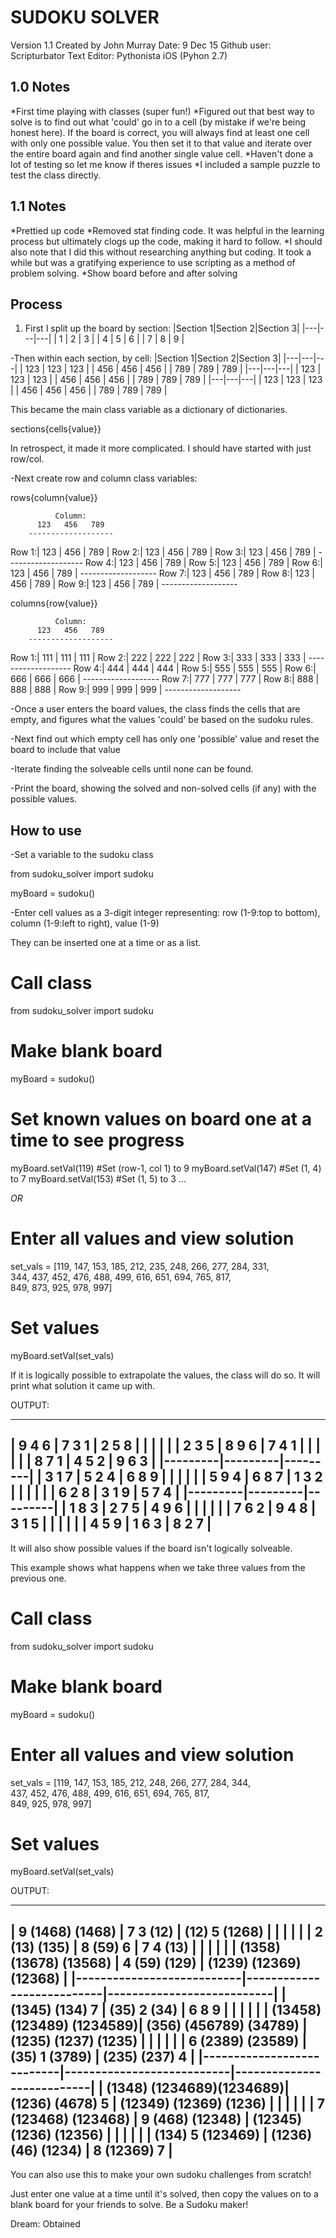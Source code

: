 SUDOKU SOLVER
=============

Version 1.1
Created by John Murray
Date: 9 Dec 15
Github user: Scripturbator
Text Editor: Pythonista iOS (Pyhon 2.7)

1.0 Notes
---------

*First time playing with classes (super fun!)
*Figured out that best way to solve is to find out what 'could' go in to a cell (by mistake if we're being honest here). If the board is correct, you will always find at least one cell with only one possible value. You then set it to that value and iterate over the entire board again and find another single value cell. 
*Haven't done a lot of testing so let me know if theres issues
*I included a sample puzzle to test the class directly. 

1.1 Notes
---------

*Prettied up code
*Removed stat finding code. It was helpful in the learning process but ultimately clogs up the code, making it hard to follow. 
*I should also note that I did this without researching anything but coding. It took a while but was a gratifying experience to use scripting as a method of problem solving. 
*Show board before and after solving

Process
-------

1. First I split up the board by section:
  |Section 1|Section 2|Section 3|
  |---|---|---|
  | 1 | 2 | 3 |
  | 4 | 5 | 6 |
  | 7 | 8 | 9 |
  
-Then within each section, by cell:
  |Section 1|Section 2|Section 3|
  |---|---|---|
  | 123 | 123 | 123 |
  | 456 | 456 | 456 |
  | 789 | 789 | 789 |
  |---|---|---|
  | 123 | 123 | 123 |
  | 456 | 456 | 456 |
  | 789 | 789 | 789 |
  |---|---|---|
  | 123 | 123 | 123 |
  | 456 | 456 | 456 |
  | 789 | 789 | 789 |
  
  This became the main class variable as a dictionary of dictionaries. 
  
  sections{cells{value}}
  
  In retrospect, it made it more complicated.  I should have started with
  just row/col.

-Next create row and column class variables:
  
  rows{column{value}}
  
              Column:
          123   456   789 
        -------------------
  Row 1:| 123 | 456 | 789 |
  Row 2:| 123 | 456 | 789 |
  Row 3:| 123 | 456 | 789 |
        -------------------
  Row 4:| 123 | 456 | 789 |
  Row 5:| 123 | 456 | 789 |
  Row 6:| 123 | 456 | 789 |
        -------------------
  Row 7:| 123 | 456 | 789 |
  Row 8:| 123 | 456 | 789 |
  Row 9:| 123 | 456 | 789 |
        -------------------
  
  columns{row{value}}
  
              Column:
          123   456   789 
        -------------------
  Row 1:| 111 | 111 | 111 |
  Row 2:| 222 | 222 | 222 |
  Row 3:| 333 | 333 | 333 |
        -------------------
  Row 4:| 444 | 444 | 444 |
  Row 5:| 555 | 555 | 555 |
  Row 6:| 666 | 666 | 666 |
        -------------------
  Row 7:| 777 | 777 | 777 |
  Row 8:| 888 | 888 | 888 |
  Row 9:| 999 | 999 | 999 |
        -------------------

-Once a user enters the board values, the class finds the cells that are
empty, and figures what the values 'could' be based on the sudoku rules. 

-Next find out which empty cell has only one 'possible' value and reset the
board to include that value

-Iterate finding the solveable cells until none can be found. 

-Print the board, showing the solved and non-solved cells (if any) with
the possible values. 
  
How to use
----------

-Set a variable to the sudoku class
  
  from sudoku_solver import sudoku
  
  myBoard = sudoku()

-Enter cell values as a 3-digit integer representing: 
  row (1-9:top to bottom), 
  column (1-9:left to right), 
  value (1-9)

They can be inserted one at a time or as a list.
  
  # Call class
  from sudoku_solver import sudoku
  
  # Make blank board
  myBoard = sudoku()  
  
  # Set known values on board one at a time to see progress
  myBoard.setVal(119) #Set (row-1, col 1) to 9
  myBoard.setVal(147) #Set (1, 4) to 7
  myBoard.setVal(153) #Set (1, 5) to 3
  ...
  
  *OR*
  
  # Enter all values and view solution
  set_vals = [119, 147, 153, 185, 212, 235, 248, 266, 277, 284, 331, \
              344, 437, 452, 476, 488, 499, 616, 651, 694, 765, 817, \
              849, 873, 925, 978, 997]
  
  # Set values
  myBoard.setVal(set_vals)

If it is logically possible to extrapolate the values, the class will 
do so. It will print what solution it came up with. 

OUTPUT:

  -------------------------------
  | 9  4  6 | 7  3  1 | 2  5  8 |
  |         |         |         |
  | 2  3  5 | 8  9  6 | 7  4  1 |
  |         |         |         |
  | 8  7  1 | 4  5  2 | 9  6  3 |
  |---------|---------|---------|
  | 3  1  7 | 5  2  4 | 6  8  9 |
  |         |         |         |
  | 5  9  4 | 6  8  7 | 1  3  2 |
  |         |         |         |
  | 6  2  8 | 3  1  9 | 5  7  4 |
  |---------|---------|---------|
  | 1  8  3 | 2  7  5 | 4  9  6 |
  |         |         |         |
  | 7  6  2 | 9  4  8 | 3  1  5 |
  |         |         |         |
  | 4  5  9 | 1  6  3 | 8  2  7 |
  -------------------------------

It will also show possible values if the board isn't logically solveable.

This example shows what happens when we take three values from the 
previous one. 

  # Call class
  from sudoku_solver import sudoku
  
  # Make blank board
  myBoard = sudoku()
  
  # Enter all values and view solution
  set_vals = [119, 147, 153, 185, 212, 248, 266, 277, 284, 344, \
              437, 452, 476, 488, 499, 616, 651, 694, 765, 817, \
              849, 925, 978, 997]
  
  # Set values
  myBoard.setVal(set_vals)

OUTPUT:

  -------------------------------------------------------------------------------------
  |    9     (1468)   (1468)  |    7        3      (12)   |  (12)       5     (1268)  |
  |                           |                           |                           |
  |    2      (13)     (135)  |    8      (59)       6    |    7        4      (13)   |
  |                           |                           |                           |
  | (1358)   (13678)  (13568) |    4      (59)     (129)  | (1239)   (12369)  (12368) |
  |---------------------------|---------------------------|---------------------------|
  | (1345)    (134)      7    |  (35)       2      (34)   |    6        8        9    |
  |                           |                           |                           |
  | (13458) (123489) (1234589)|  (356)  (456789)  (34789) | (1235)   (1237)   (1235)  |
  |                           |                           |                           |
  |    6     (2389)   (23589) |  (35)       1     (3789)  |  (235)    (237)      4    |
  |---------------------------|---------------------------|---------------------------|
  | (1348)  (1234689)(1234689)| (1236)   (4678)      5    | (12349)  (12369)  (1236)  |
  |                           |                           |                           |
  |    7    (123468) (123468) |    9      (468)   (12348) | (12345)  (1236)   (12356) |
  |                           |                           |                           |
  |  (134)      5    (123469) | (1236)    (46)    (1234)  |    8     (12369)     7    |
  -------------------------------------------------------------------------------------   
  
You can also use this to make your own sudoku challenges from scratch! 

Just enter one value at a time until it's solved, then copy the values on 
to a blank board for your friends to solve. Be a Sudoku maker! 

Dream: Obtained

